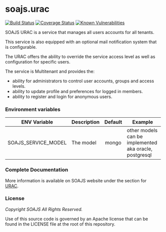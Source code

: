 # soajs.urac
[![Build Status](https://travis-ci.org/soajs/soajs.urac.svg?branch=master)](https://travis-ci.org/soajs/soajs.urac)
[![Coverage Status](https://coveralls.io/repos/soajs/soajs.urac/badge.png)](https://coveralls.io/r/soajs/soajs.urac)
[![Known Vulnerabilities](https://snyk.io/test/github/soajs/soajs.urac/badge.svg)](https://snyk.io/test/github/soajs/soajs.urac)

SOAJS URAC is a service that manages all users accounts for all tenants.

This service is also equipped with an optional mail notification system that is configurable.

The URAC offers the ability to override the service access level as well as configuration for specific users.

The service is Multitenant and provides the:

* ability for administrators to control user accounts, groups and access levels.
* ability to update profile and preferences for logged in members.
* ability to register and login for anonymous users.


### Environment variables

ENV Variable | Description | Default | Example
--- | ----- | :---: | ---
SOAJS_SERVICE_MODEL | The model | mongo | other models can be implemented aka oracle, postgresql


### Complete Documentation
More information is available on SOAJS website under the section for [URAC](https://soajsorg.atlassian.net/wiki/spaces/URAC).


### License
*Copyright SOAJS All Rights Reserved.*

Use of this source code is governed by an Apache license that can be found in the LICENSE file at the root of this repository.
